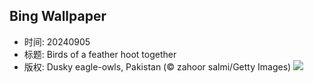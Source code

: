 ## Bing Wallpaper
- 时间: 20240905
- 标题: Birds of a feather hoot together
- 版权: Dusky eagle-owls, Pakistan (© zahoor salmi/Getty Images)
![](https://cn.bing.com/th?id=OHR.DuskyOwls_EN-US9845705930_UHD.jpg&rf=LaDigue_UHD.jpg&pid=hp&w=3840&h=2160&rs=1&c=4)
